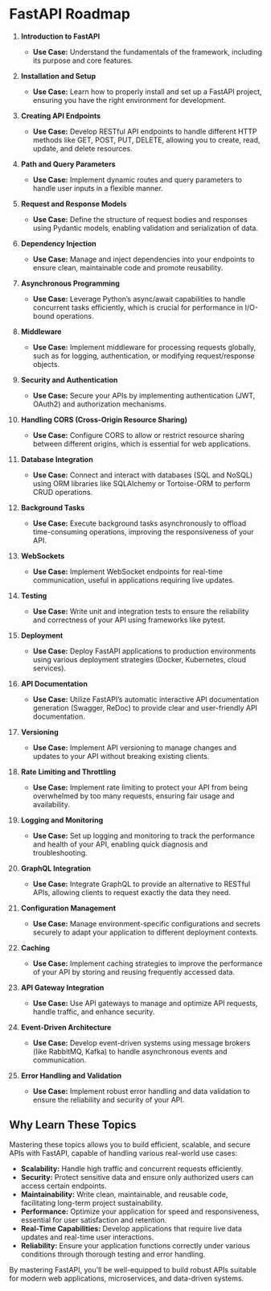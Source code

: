 # FastAPI Roadmap

1. **Introduction to FastAPI**
   - **Use Case:** Understand the fundamentals of the framework, including its purpose and core features.

2. **Installation and Setup**
   - **Use Case:** Learn how to properly install and set up a FastAPI project, ensuring you have the right environment for development.

3. **Creating API Endpoints**
   - **Use Case:** Develop RESTful API endpoints to handle different HTTP methods like GET, POST, PUT, DELETE, allowing you to create, read, update, and delete resources.

4. **Path and Query Parameters**
   - **Use Case:** Implement dynamic routes and query parameters to handle user inputs in a flexible manner.

5. **Request and Response Models**
   - **Use Case:** Define the structure of request bodies and responses using Pydantic models, enabling validation and serialization of data.

6. **Dependency Injection**
   - **Use Case:** Manage and inject dependencies into your endpoints to ensure clean, maintainable code and promote reusability.

7. **Asynchronous Programming**
   - **Use Case:** Leverage Python’s async/await capabilities to handle concurrent tasks efficiently, which is crucial for performance in I/O-bound operations.

8. **Middleware**
   - **Use Case:** Implement middleware for processing requests globally, such as for logging, authentication, or modifying request/response objects.

9. **Security and Authentication**
   - **Use Case:** Secure your APIs by implementing authentication (JWT, OAuth2) and authorization mechanisms.

10. **Handling CORS (Cross-Origin Resource Sharing)**
    - **Use Case:** Configure CORS to allow or restrict resource sharing between different origins, which is essential for web applications.

11. **Database Integration**
    - **Use Case:** Connect and interact with databases (SQL and NoSQL) using ORM libraries like SQLAlchemy or Tortoise-ORM to perform CRUD operations.

12. **Background Tasks**
    - **Use Case:** Execute background tasks asynchronously to offload time-consuming operations, improving the responsiveness of your API.

13. **WebSockets**
    - **Use Case:** Implement WebSocket endpoints for real-time communication, useful in applications requiring live updates.

14. **Testing**
    - **Use Case:** Write unit and integration tests to ensure the reliability and correctness of your API using frameworks like pytest.

15. **Deployment**
    - **Use Case:** Deploy FastAPI applications to production environments using various deployment strategies (Docker, Kubernetes, cloud services).

16. **API Documentation**
    - **Use Case:** Utilize FastAPI’s automatic interactive API documentation generation (Swagger, ReDoc) to provide clear and user-friendly API documentation.

17. **Versioning**
    - **Use Case:** Implement API versioning to manage changes and updates to your API without breaking existing clients.

18. **Rate Limiting and Throttling**
    - **Use Case:** Implement rate limiting to protect your API from being overwhelmed by too many requests, ensuring fair usage and availability.

19. **Logging and Monitoring**
    - **Use Case:** Set up logging and monitoring to track the performance and health of your API, enabling quick diagnosis and troubleshooting.

20. **GraphQL Integration**
    - **Use Case:** Integrate GraphQL to provide an alternative to RESTful APIs, allowing clients to request exactly the data they need.

21. **Configuration Management**
    - **Use Case:** Manage environment-specific configurations and secrets securely to adapt your application to different deployment contexts.

22. **Caching**
    - **Use Case:** Implement caching strategies to improve the performance of your API by storing and reusing frequently accessed data.

23. **API Gateway Integration**
    - **Use Case:** Use API gateways to manage and optimize API requests, handle traffic, and enhance security.

24. **Event-Driven Architecture**
    - **Use Case:** Develop event-driven systems using message brokers (like RabbitMQ, Kafka) to handle asynchronous events and communication.

25. **Error Handling and Validation**
    - **Use Case:** Implement robust error handling and data validation to ensure the reliability and security of your API.

## Why Learn These Topics

Mastering these topics allows you to build efficient, scalable, and secure APIs with FastAPI, capable of handling various real-world use cases:

- **Scalability:** Handle high traffic and concurrent requests efficiently.
- **Security:** Protect sensitive data and ensure only authorized users can access certain endpoints.
- **Maintainability:** Write clean, maintainable, and reusable code, facilitating long-term project sustainability.
- **Performance:** Optimize your application for speed and responsiveness, essential for user satisfaction and retention.
- **Real-Time Capabilities:** Develop applications that require live data updates and real-time user interactions.
- **Reliability:** Ensure your application functions correctly under various conditions through thorough testing and error handling.

By mastering FastAPI, you’ll be well-equipped to build robust APIs suitable for modern web applications, microservices, and data-driven systems.
